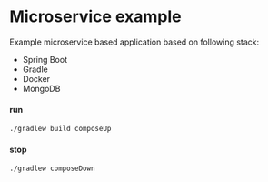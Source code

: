 # Microservice example

Example microservice based application based on following stack:
* Spring Boot
* Gradle
* Docker
* MongoDB

#### run
```bash
./gradlew build composeUp
```
#### stop
```bash
./gradlew composeDown
```